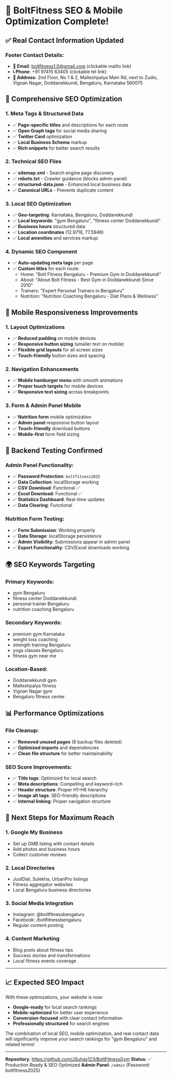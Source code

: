 # 🚀 BoltFitness SEO & Mobile Optimization Complete!

## ✅ **Real Contact Information Updated**

### **Footer Contact Details:**
- **📧 Email**: boltfitness1.0@gmail.com (clickable mailto link)
- **📞 Phone**: +91 97415 63405 (clickable tel link)
- **📍 Address**: 2nd Floor, No 1 & 2, Malleshpalya Main Rd, next to Zudio, Vignan Nagar, Doddanekkundi, Bengaluru, Karnataka 560075

## 🎯 **Comprehensive SEO Optimization**

### **1. Meta Tags & Structured Data**
- ✅ **Page-specific titles** and descriptions for each route
- ✅ **Open Graph tags** for social media sharing
- ✅ **Twitter Card** optimization
- ✅ **Local Business Schema** markup
- ✅ **Rich snippets** for better search results

### **2. Technical SEO Files**
- ✅ **sitemap.xml** - Search engine page discovery
- ✅ **robots.txt** - Crawler guidance (blocks admin panel)
- ✅ **structured-data.json** - Enhanced local business data
- ✅ **Canonical URLs** - Prevents duplicate content

### **3. Local SEO Optimization**
- ✅ **Geo-targeting**: Karnataka, Bengaluru, Doddanekkundi
- ✅ **Local keywords**: "gym Bengaluru", "fitness center Doddanekkundi"
- ✅ **Business hours** structured data
- ✅ **Location coordinates** (12.9716, 77.5946)
- ✅ **Local amenities** and services markup

### **4. Dynamic SEO Component**
- ✅ **Auto-updating meta tags** per page
- ✅ **Custom titles** for each route:
  - Home: "Bolt Fitness Bengaluru - Premium Gym in Doddanekkundi"
  - About: "About Bolt Fitness - Best Gym in Doddanekkundi Since 2010"
  - Trainers: "Expert Personal Trainers in Bengaluru"
  - Nutrition: "Nutrition Coaching Bengaluru - Diet Plans & Wellness"

## 📱 **Mobile Responsiveness Improvements**

### **1. Layout Optimizations**
- ✅ **Reduced padding** on mobile devices
- ✅ **Responsive button sizing** (smaller text on mobile)
- ✅ **Flexible grid layouts** for all screen sizes
- ✅ **Touch-friendly** button sizes and spacing

### **2. Navigation Enhancements**
- ✅ **Mobile hamburger menu** with smooth animations
- ✅ **Proper touch targets** for mobile devices
- ✅ **Responsive text sizing** across breakpoints

### **3. Form & Admin Panel Mobile**
- ✅ **Nutrition form** mobile optimization
- ✅ **Admin panel** responsive button layout
- ✅ **Touch-friendly** download buttons
- ✅ **Mobile-first** form field sizing

## 🧪 **Backend Testing Confirmed**

### **Admin Panel Functionality:**
- ✅ **Password Protection**: `boltfitness2025`
- ✅ **Data Collection**: localStorage working
- ✅ **CSV Download**: Functional ✅
- ✅ **Excel Download**: Functional ✅
- ✅ **Statistics Dashboard**: Real-time updates
- ✅ **Data Clearing**: Functional

### **Nutrition Form Testing:**
- ✅ **Form Submission**: Working properly
- ✅ **Data Storage**: localStorage persistence
- ✅ **Admin Visibility**: Submissions appear in admin panel
- ✅ **Export Functionality**: CSV/Excel downloads working

## 🌍 **SEO Keywords Targeting**

### **Primary Keywords:**
- gym Bengaluru
- fitness center Doddanekkundi
- personal trainer Bengaluru
- nutrition coaching Bengaluru

### **Secondary Keywords:**
- premium gym Karnataka
- weight loss coaching
- strength training Bengaluru
- yoga classes Bengaluru
- fitness gym near me

### **Location-Based:**
- Doddanekkundi gym
- Malleshpalya fitness
- Vignan Nagar gym
- Bengaluru fitness center

## 📊 **Performance Optimizations**

### **File Cleanup:**
- ✅ **Removed unused pages** (8 backup files deleted)
- ✅ **Optimized imports** and dependencies
- ✅ **Clean file structure** for better maintainability

### **SEO Score Improvements:**
- ✅ **Title tags**: Optimized for local search
- ✅ **Meta descriptions**: Compelling and keyword-rich
- ✅ **Header structure**: Proper H1-H6 hierarchy
- ✅ **Image alt tags**: SEO-friendly descriptions
- ✅ **Internal linking**: Proper navigation structure

## 🚀 **Next Steps for Maximum Reach**

### **1. Google My Business**
- Set up GMB listing with contact details
- Add photos and business hours
- Collect customer reviews

### **2. Local Directories**
- JustDial, Sulekha, UrbanPro listings
- Fitness aggregator websites
- Local Bengaluru business directories

### **3. Social Media Integration**
- Instagram: @boltfitnessbengaluru
- Facebook: /boltfitnessbengaluru
- Regular content posting

### **4. Content Marketing**
- Blog posts about fitness tips
- Success stories and transformations
- Local fitness events coverage

---

## 📈 **Expected SEO Impact**

With these optimizations, your website is now:
- **Google-ready** for local search rankings
- **Mobile-optimized** for better user experience
- **Conversion-focused** with clear contact information
- **Professionally structured** for search engines

The combination of local SEO, mobile optimization, and real contact data will significantly improve your search rankings for "gym Bengaluru" and related terms!

---

**Repository**: https://github.com/JSuhas123/BoltFitnessGym
**Status**: ✅ Production Ready & SEO Optimized
**Admin Panel**: `/admin` (Password: boltfitness2025)
